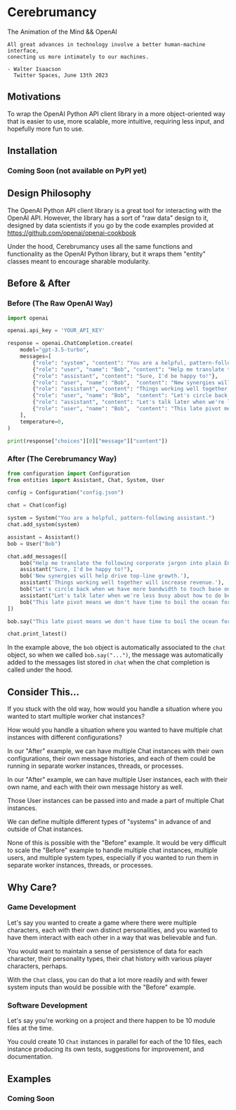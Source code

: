 # Cerebrumancy
The Animation of the Mind &amp;&amp; OpenAI

    All great advances in technology involve a better human-machine interface, 
    conecting us more intimately to our machines.
    
    - Walter Isaacson
      Twitter Spaces, June 13th 2023


## Motivations
To wrap the OpenAI Python API client library in a more object-oriented way that is easier to use, more scalable, more intuitive, requiring less input, and hopefully more fun to use.

## Installation
### Coming Soon (not available on PyPI yet)

## Design Philosophy
The OpenAI Python API client library is a great tool for interacting with the OpenAI API. However, the library has a sort of "raw data" design to it, designed by data scientists if you go by the code examples provided at https://github.com/openai/openai-cookbook

Under the hood, Cerebrumancy uses all the same functions and functionality as the OpenAI Python library, but it wraps them "entity" classes meant to encourage sharable modularity.

## Before & After

### Before (The Raw OpenAI Way)
```python
import openai

openai.api_key = 'YOUR_API_KEY'

response = openai.ChatCompletion.create(
    model="gpt-3.5-turbo",
    messages=[
        {"role": "system", "content": "You are a helpful, pattern-following assistant."},
        {"role": "user", "name": "Bob", "content": "Help me translate the following corporate jargon into plain English."},
        {"role": "assistant", "content": "Sure, I'd be happy to!"},
        {"role": "user", "name": "Bob",  "content": "New synergies will help drive top-line growth."},
        {"role": "assistant", "content": "Things working well together will increase revenue."},
        {"role": "user", "name": "Bob",  "content": "Let's circle back when we have more bandwidth to touch base on opportunities for increased leverage."},
        {"role": "assistant", "content": "Let's talk later when we're less busy about how to do better."},
        {"role": "user", "name": "Bob",  "content": "This late pivot means we don't have time to boil the ocean for the client deliverable."},
    ],
    temperature=0,
)

print(response["choices"][0]["message"]["content"])
```

### After (The Cerebrumancy Way)
```python
from configuration import Configuration
from entities import Assistant, Chat, System, User

config = Configuration("config.json")

chat = Chat(config)

system = System("You are a helpful, pattern-following assistant.")
chat.add_system(system)

assistant = Assistant()
bob = User("Bob")

chat.add_messages([
    bob("Help me translate the following corporate jargon into plain English."),
    assistant("Sure, I'd be happy to!"),
    bob('New synergies will help drive top-line growth.'),
    assistant('Things working well together will increase revenue.'),
    bob("Let's circle back when we have more bandwidth to touch base on opportunities for increased leverage."),
    assistant("Let's talk later when we're less busy about how to do better."),
    bob("This late pivot means we don't have time to boil the ocean for the client deliverable."),
])

bob.say("This late pivot means we don't have time to boil the ocean for the client deliverable.")

chat.print_latest()
```

In the example above, the `bob` object is automatically associated to the `chat` object, so when we called `bob.say("...")`, the message was automatically added to the messages list stored in `chat` when the chat completion is called under the hood.

## Consider This...
If you stuck with the old way, how would you handle a situation where you wanted to start multiple worker chat instances?

How would you handle a situation where you wanted to have multiple chat instances with different configurations?

In our "After" example, we can have multiple Chat instances with their own configurations, their own message histories, and each of them could be running in separate worker instances, threads, or processes.

In our "After" example, we can have multiple User instances, each with their own name, and each with their own message history as well.

Those User instances can be passed into and made a part of multiple Chat instances.

We can define multiple different types of "systems" in advance of and outside of Chat instances.

None of this is possible with the "Before" example.  It would be very difficult to scale the "Before" example to handle multiple chat instances, multiple users, and multiple system types, especially if you wanted to run them in separate worker instances, threads, or processes.

## Why Care?
### Game Development
Let's say you wanted to create a game where there were multiple characters, each with their own distinct personalities, and you wanted to have them interact with each other in a way that was believable and fun.

You would want to maintain a sense of persistence of data for each character, their personality types, their chat history with various player characters, perhaps.

With the `Chat` class, you can do that a lot more readily and with fewer system inputs than would be possible with the "Before" example.

### Software Development
Let's say you're working on a project and there happen to be 10 module files at the time.

You could create 10 `Chat` instances in parallel for each of the 10 files, each instance producing its own tests, suggestions for improvement, and documentation.

## Examples
### Coming Soon